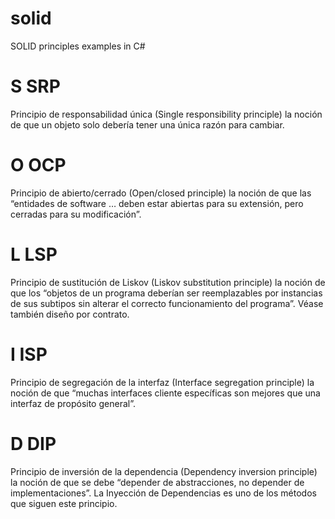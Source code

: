 # solid
SOLID principles examples in C#

# S	SRP	
Principio de responsabilidad única (Single responsibility principle)
la noción de que un objeto solo debería tener una única razón para cambiar.

# O	OCP	
Principio de abierto/cerrado (Open/closed principle)
la noción de que las “entidades de software … deben estar abiertas para su extensión, pero cerradas para su modificación”.

# L	LSP	
Principio de sustitución de Liskov (Liskov substitution principle)
la noción de que los “objetos de un programa deberían ser reemplazables por instancias de sus subtipos sin alterar el correcto funcionamiento del programa”. Véase también diseño por contrato.

# I	ISP	
Principio de segregación de la interfaz (Interface segregation principle)
la noción de que “muchas interfaces cliente específicas son mejores que una interfaz de propósito general”.
​
# D	DIP	
Principio de inversión de la dependencia (Dependency inversion principle)
la noción de que se debe “depender de abstracciones, no depender de implementaciones”.​
La Inyección de Dependencias es uno de los métodos que siguen este principio.
